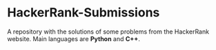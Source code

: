 # HackerRank-Submissions

A repository with the solutions of some problems from the HackerRank website. Main languages are **Python** and **C++**.
